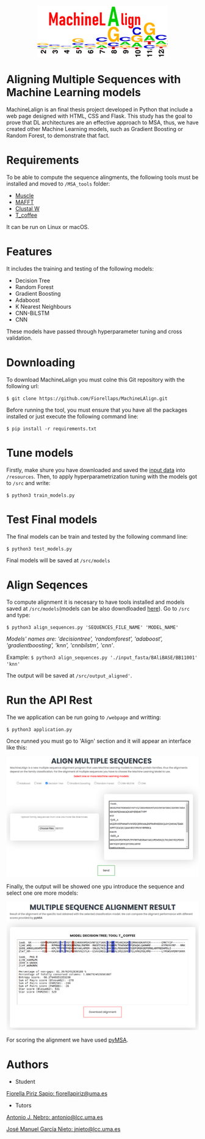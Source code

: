 <p align="center">
  <img src="https://github.com/Fiorellaps/MachineLAlign/blob/73d6997d4ae171b8ad6a4cdee6a49f50ec9b023f/resources/MachineLalign.PNG" alt="MachineLalign">
</p>

# Aligning Multiple Sequences with Machine Learning models

MachineLalign is an final thesis project developed in Python that include a web page designed with HTML, CSS and Flask. This study has the goal to prove that DL architectures are an effective approach to MSA, thus, we have created other Machine Learning models, such as Gradient Boosting or Random Forest, to demonstrate that fact. 

# Requirements

To be able to compute the sequence alingments, the following tools must be installed and moved to `/MSA_tools` folder:

- [Muscle](https://www.drive5.com/muscle/downloads.htm)
- [MAFFT](https://mafft.cbrc.jp/alignment/software/)
- [Clustal W](http://www.clustal.org/clustal2/)
- [T_coffee](http://www.tcoffee.org/Projects/tcoffee/workshops/tcoffeetutorials/installation.html)

It can be run on Linux or macOS.

# Features

It includes the training and testing of the following models:

- Decision Tree
- Random Forest
- Gradient Boosting
- Adaboost
- K Nearest Neighbours
- CNN-BiLSTM
- CNN

These models have passed through hyperparameter tuning and cross validation.

# Downloading

To download MachineLalign you must colne this Git repository with the following url:


`
$ git clone https://github.com/Fiorellaps/MachineLAlign.git
`


Before running the tool, you must ensure that you have all the packages installed or just execute the following command line:


`
$ pip install -r requirements.txt
`


# Tune models
Firstly, make shure you have downloaded and saved the [input data](https://drive.google.com/file/d/1HzaPY2iEIz_rKM5umXbQzegZ4MZ70qxT/view?usp=sharing) into `/resources`. Then, to apply hyperparametrization tuning with the models got to `/src` and write:


`
$ python3 train_models.py
`


# Test Final models
The final models can be train and tested by the following command line:


`
$ python3 test_models.py
`


Final models will be saved at `/src/models`

# Align Seqences
To compute alignment it is necesary to have tools installed and models saved at `/src/models`(models can be also downdloaded [here](https://drive.google.com/drive/folders/10U3TkyHVMklWtd58UiN8gukJdVRNlbBf?usp=sharing)). Go to `/src` and type:


`
$ python3 align_sequences.py 'SEQUENCES_FILE_NAME' 'MODEL_NAME'
`


*Models' names are: 'decisiontree', 'randomforest', 'adaboost', 'gradientboosting', 'knn', 'cnnbilstm', 'cnn'*.

Example:
`
$ python3 align_sequences.py './input_fasta/BAliBASE/BB11001' 'knn'
`


The output will be saved at `/src/output_aligned'`.

# Run the API Rest

The we application can be run going to `/webpage` and writting:


`
$ python3 application.py
`


Once runned you must go to 'Align' section and it will appear an interface like this:

<p align="center">
  <kbd>
  <img src="https://github.com/Fiorellaps/MachineLAlign/blob/ae90d7e9c346d3bff915360209684b9a28b616dc/resources/align_interface.PNG" alt="Alignment interface">
  </kbd>
</p>

Finally, the output will be showed one ypu introduce the sequence and select one ore more models:
<p align="center">
  <kbd>
  <img src="https://github.com/Fiorellaps/MachineLAlign/blob/ae90d7e9c346d3bff915360209684b9a28b616dc/resources/result_interface.PNG" alt="Result interface">
  </kbd>
</p>

For scoring the alignment we have used [pyMSA](https://github.com/benhid/pyMSA/blob/master/README.md).

# Authors
- Student

[Fiorella Piriz Sapio: fiorellapiriz@uma.es](mailto:fiorellapiriz@uma.es)


- Tutors

[Antonio J. Nebro: antonio@lcc.uma.es](mailto:antonio@lcc.uma.es)


[José Manuel García Nieto: jnieto@lcc.uma.es](mailto:jnieto@lcc.uma.es)
